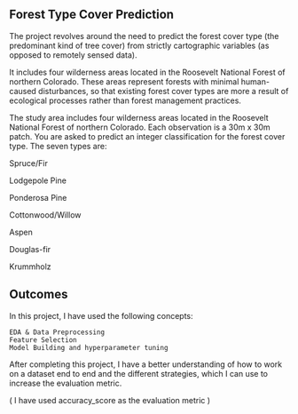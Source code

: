 ## Forest Type Cover Prediction

The project revolves around the need to predict
the forest cover type (the predominant kind of tree cover)
from strictly cartographic variables (as opposed to remotely sensed data). 

It includes four wilderness areas located in the Roosevelt National Forest of northern Colorado.
These areas represent forests with minimal human-caused disturbances,
so that existing forest cover types are more a result of ecological processes rather than forest management practices.

The study area includes four wilderness areas located in the Roosevelt National Forest of northern Colorado.
Each observation is a 30m x 30m patch. You are asked to predict an integer classification for the forest cover type.
The seven types are:

Spruce/Fir

Lodgepole Pine

Ponderosa Pine

Cottonwood/Willow

Aspen

Douglas-fir

Krummholz

## Outcomes

In this project, I have used the following concepts:

    EDA & Data Preprocessing
    Feature Selection
    Model Building and hyperparameter tuning

After completing this project,
I have a better understanding of how to work on a dataset end to end
and the different strategies, which I can use to increase the evaluation metric. 

( I have used accuracy_score as the evaluation metric )
